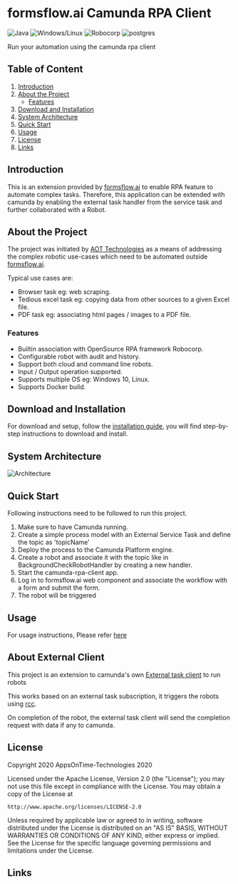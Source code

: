
# formsflow.ai Camunda RPA Client

![Java](https://img.shields.io/badge/Java-JDK_1.8-blue)  ![Windows/Linux](https://img.shields.io/badge/Windows/Linux-OS-blue)  ![Robocorp](https://img.shields.io/badge/Robocorp-rcc-blue)   ![postgres](https://img.shields.io/badge/postgres-latest-blue)  

Run your automation using the camunda rpa client



## Table of Content
1. [Introduction](#introduction)
2. [About the Project](#about-the-project)
   * [Features](#features)
3. [Download and Installation](#download-and-installation)
4. [System Architecture](#system-architecture)
5. [Quick Start](#quick-start)
6. [Usage](#usage)
7. [License](#license)
8. [Links](#links)

## Introduction

This is an extension provided by [formsflow.ai](https://formsflow.ai/) to enable RPA feature  to automate complex tasks.
Therefore, this application can be extended with camunda by enabling the external task handler from the service task and 
further collaborated with a Robot.

## About the Project

The project was initiated by [AOT Technologies](https://www.aot-technologies.com/)  as a means of addressing the complex
robotic use-cases which need to be automated outside [formsflow.ai](https://formsflow.ai/).

Typical use cases are:

* Browser task eg: web scraping.
* Tedious excel task eg: copying data from other sources to a given Excel file.
* PDF task eg: associating html pages / images to a PDF file.

### Features

* Builtin association with OpenSource RPA framework Robocorp.
* Configurable robot with audit and history.
* Support both cloud and command line robots.
* Input / Output operation supported.
* Supports multiple OS eg: Windows 10, Linux.
* Supports Docker build.

## Download and Installation

For download and setup, follow the [installation guide](./external-client-extention/INSTALLATION.md), you will find step-by-step instructions to download and install.

## System Architecture

![Architecture](https://user-images.githubusercontent.com/85665463/150078528-f05637b5-ae37-48c1-b4e4-501fb11c08d9.png)

## Quick Start

Following instructions need to be followed to run this project.

1. Make sure to have Camunda running.
2. Create a simple process model with an External Service Task and define the topic as 'topicName'
3. Deploy the process to the Camunda Platform engine.
4. Create a robot and associate it with the topic like in BackgroundCheckRobotHandler by creating a new handler.
5. Start the camunda-rpa-client app.
6. Log in to formsflow.ai web component and associate the workflow with a form and submit the form.
7. The robot will be triggered

## Usage

For usage instructions, Please refer [here](./external-client-extention/USAGE.md)
 
## About External Client

This project is an extension to camunda's own [External task client](https://github.com/camunda/camunda-bpm-platform/tree/master/clients/java) to run robots

This works based on an external task subscription, it triggers the robots using [rcc](https://robocorp.com/docs/rcc/installation).

On completion of the robot, the external task client will send the completion request with data if any to camunda.


## License

Copyright 2020 AppsOnTime-Technologies 2020

Licensed under the Apache License, Version 2.0 (the "License");
you may not use this file except in compliance with the License.
You may obtain a copy of the License at

    http://www.apache.org/licenses/LICENSE-2.0

Unless required by applicable law or agreed to in writing, software
distributed under the License is distributed on an "AS IS" BASIS,
WITHOUT WARRANTIES OR CONDITIONS OF ANY KIND, either express or implied.
See the License for the specific language governing permissions and
limitations under the License.


## Links
